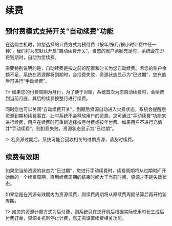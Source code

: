 # 续费

## 预付费模式支持开关“自动续费”功能

在选购主机时，如您选择的计费方式为预付费（按年/按月/按小时计费中任一种），我们将为您默认开启“自动续费开关”，当您的账户余额充足时，系统会在即将到期时，自动为您续费。<br>

需要特别说明的是，自动续费是按之前的配置和时长为您自动续费。若您的账户余额不足，系统在资源即将到期时，会扣费失败，资源状态显示为“已过期”，您充值后可进行“手动续费”。

?> 如果您的付费周期为月付，为了便于对账，系统首次为您自动续费时，会续费到当前月底，其后的续费按整月进行续费。

同时您也可以关闭“自动续费开关”，到期后资源自动进入欠费状态，系统会提醒您资源到期和续费事宜，此时系统不会释放用户的资源，您可通过“手动续费”功能来进行续费，用户在续费时可重新选择按月付费或按年付费。如果用户不进行充值并“手动续费”，则扣费失败，资源状态显示为“已过期”。

!> 若资源过期后，系统可能会回收相关的过期资源，请及时续费。


## 续费有效期 

如果您当前资源的状态为“已过期”，您进行手动续费时，续费周期将从过期时间开始新的一个续费周期，直到续费周期的结束时间大于当前时间，资源才不是失效状态。

如果您是在资源有效期内为资源续费，则续费周期将从原续费周期结算后再开始新周期。

?> 如您的资源计费方式为后付费，则系统只在您开机后根据实际使用时长生成后付费订单，资源关机则停止计费，您无需设置续费相关功能。
